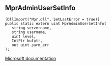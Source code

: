 ## MprAdminUserSetInfo

```
[DllImport("Mpr.dll", SetLastError = true)]
public static extern uint MprAdminUserSetInfo(
   string servername,
   string username,
   uint level,
   IntPtr bufptr,
   out uint parm_err
);
```

[Microsoft documentation](TODO)
